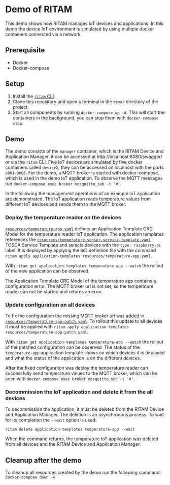 # Demo of RITAM

This demo shows how RITAM manages IoT devices and applications.
In this demo the device IoT environment is simulated by using multiple docker containers connected via a network.

## Prerequisite

* Docker
* Docker-compose

## Setup

1. Install the [`ritam` CLI](../cli).
2. Clone this repository and open a terminal in the `demo/` directory of the project.
3. Start all components by running `docker-compose up -d`. This will start the containers in the background, you can stop them with `docker-compose stop`.

## Demo

The demo consists of the `manager` container, which is the RITAM Device and Application Manager, it can be accessed at http://localhost:8080/swagger/ or via the `ritam` CLI.
Five IoT devices are simulated by five docker containers called `deviceX`, they can be accessed on localhost with the ports `8081-8085`.
For the demo, a MQTT broker is started with docker-compose, which is used in the demo IoT application.
To observe the MQTT messages run `docker-compose exec broker mosquitto_sub -t '#'`.

In the following the management operations of an example IoT application are demonstrated.
The IoT application reads temperature values from different IoT devices and sends them to the MQTT broker.
### Deploy the temperature reader on the devices

[`resources/temperature-app.yaml`](resources/temperature-app.yaml) defines an Application Template CRC Model for the temperature reader IoT application.
The application templates references the [`resources/temperature-sensor-service-template.yaml`](resources/temperature-sensor-service-template.yaml) TOSCA Service Template and selects devices with the `type: raspberry-pi` label.
It is deployed by applying the IaC definition file with the command `ritam apply application-templates resources/temperature-app.yaml`.

With `ritam get application-templates temperature-app --watch` the rollout of the new application can be observed.

The Application Template CRC Model of the temperature app contains a configuration error.
The MQTT broker url is not set, so the temperature reader can not be started and returns an error.
### Update configuration on all devices

To fix the configuration the missing MQTT broker url was added in [`resources/temperature-app-patch.yaml`](resources/temperature-app-patch.yaml).
To rollout this update to all devices it must be applied with `ritam apply application-templates resources/temperature-app-patch.yaml`.

With `ritam get application-templates temperature-app --watch` the rollout of the patched configuration can be observed.
The status of the `temperature-app` application template shows on which devices it is deployed and what the status of the application is on the different devices.

After the fixed configuration was deploy the temperature reader can successfully send temperature values to the MQTT broker, which can be seen with `docker-compose exec broker mosquitto_sub -t '#'`.

### Decommission the IoT application and delete it from the all devices

To decommission the application, it must be deleted from the RITAM Device and Application Manager.
The deletion is an asynchronous process.
To wait for its completion the `--wait` option is used:

`ritam delete application-templates temperature-app --wait`

When the command returns, the temperature IoT application was deleted from all devices and the RITAM Device and Application Manager.

## Cleanup after the demo

To cleanup all resources created by the demo run the following command:
`docker-compose down -v`
